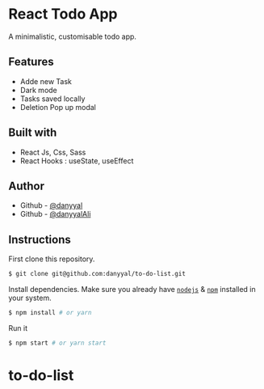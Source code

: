 # React Todo App

A minimalistic, customisable todo app.

## Features

- Adde new Task
- Dark mode
- Tasks saved locally
- Deletion Pop up modal

## Built with

- React Js, Css, Sass
- React Hooks : useState, useEffect

## Author

- Github - [@danyyal](https://www.github.com/danyyal)
- Github - [@danyyalAli](https://www.github.com/danyyalAli)

## Instructions

First clone this repository.

```bash
$ git clone git@github.com:danyyal/to-do-list.git
```

Install dependencies. Make sure you already have [`nodejs`](https://nodejs.org/en/) & [`npm`](https://www.npmjs.com/) installed in your system.

```bash
$ npm install # or yarn
```

Run it

```bash
$ npm start # or yarn start
```

# to-do-list
